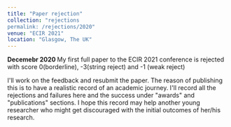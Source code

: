 ```yaml
---
title: "Paper rejection"
collection: "rejections
permalink: /rejections/2020"
venue: "ECIR 2021"
location: "Glasgow, The UK"
---
```

<b>Decemebr 2020 </b>
My first full paper to the ECIR 2021 conference is rejected with
score 0(borderline), -3(string reject) and -1 (weak reject)

I'll work on the feedback and resubmit the paper.
The reason of publishing this is to have a realistic record of an academic
journey. I'll record all the rejections and failures here and the success
under "awards" and "publications" sections. I hope this record may help another
young researcher who might get discouraged with the initial outcomes of her/his research.



